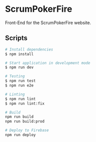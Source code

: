 # ScrumPokerFire

Front-End for the ScrumPokerFire website.

## Scripts

``` bash
# Install dependencies
$ npm install

# Start application in development mode
$ npm run dev

# Testing
$ npm run test
$ npm run e2e

# Linting
$ npm run lint
$ npm run lint:fix

# Build
npm run build
npm run build:prod

# Deploy to Firebase
npm run deploy
```
